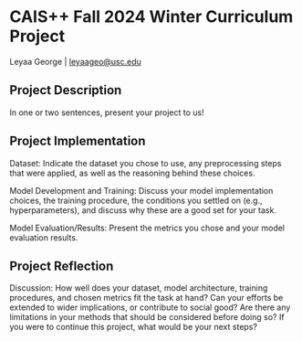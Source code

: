 # CAIS++ Fall 2024 Winter Curriculum Project

Leyaa George | leyaageo@usc.edu

## Project Description
In one or two sentences, present your project to us!

## Project Implementation

Dataset: Indicate the dataset you chose to use, any preprocessing steps that were applied, as well as the reasoning behind these choices.

Model Development and Training: Discuss your model implementation choices, the training procedure, the conditions you settled on (e.g., hyperparameters), and discuss why these are a good set for your task.

Model Evaluation/Results: Present the metrics you chose and your model evaluation results. 

## Project Reflection
Discussion: 
How well does your dataset, model architecture, training procedures, and chosen metrics fit the task at hand? 
Can your efforts be extended to wider implications, or contribute to social good? Are there any limitations in your methods that should be considered before doing so?
If you were to continue this project, what would be your next steps?

